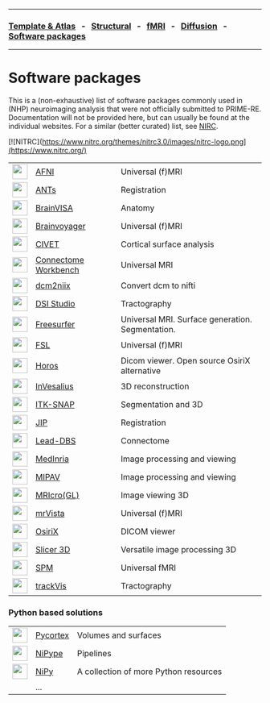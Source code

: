 
---

### [Template & Atlas](templates_and_atlases.md) &nbsp;  - &nbsp;  [Structural](pipelines_structural.md) &nbsp;  - &nbsp;  [fMRI](pipelines_fmri.md) &nbsp;  - &nbsp;  [Diffusion](pipelines_diffusion.md) &nbsp;  - &nbsp;  [Software packages](software_packages.md)   

---    

# Software packages

This is a (non-exhaustive) list of software packages commonly used in (NHP) neuroimaging analysis that were not officially submitted to PRIME-RE. Documentation will not be provided here, but can usually be found at the individual websites. For a similar (better curated) list, see [NIRC](https://www.nitrc.org/).    

[![NITRC](https://www.nitrc.org/themes/nitrc3.0/images/nitrc-logo.png](https://www.nitrc.org/)


|        |        |        |
| ------ | ------ | ------ | 
| <img src="https://afni.nimh.nih.gov/sites/default/files/default_images/afnilogo.png" height="30" /> | [AFNI](https://afni.nimh.nih.gov/) | Universal (f)MRI |         
| <img src="https://camo.githubusercontent.com/d89ec9e8fec46adc32f363c57ff5708939da8d8d/687474703a2f2f692e696d6775722e636f6d2f6d4c5a373141692e706e67" height="30" /> | [ANTs](http://stnava.github.io/ANTs/) | Registration |       
| <img src="http://brainvisa.info/web/_static/images/brainvisa.png" height="30" /> | [BrainVISA](http://brainvisa.info/web/index.html) | Anatomy |           
| <img src="https://www.brainvoyager.com/resources/Home/BrainVoyager-v21_Snapshot1_lores.png" height="30" /> | [Brainvoyager](https://www.brainvoyager.com/) | Universal (f)MRI |     
| <img src="https://mcin.ca/wp-content/uploads/2017/06/gray-left-overlay-medial-clear.png" height="30" /> | [CIVET](http://www.bic.mni.mcgill.ca/ServicesSoftware/CIVET) | Cortical surface analysis |         
| <img src="https://www.humanconnectome.org/themes/uar_washu/assets/images/logos/ccf-logo-mobile.png" height="30" /> | [Connectome Workbench](https://www.humanconnectome.org/software/connectome-workbench) | Universal MRI  |         
| <img src="https://www.nitrc.org/themes/nitrc3.0/images/nitrc-logo.png" height="30" /> | [dcm2niix](https://www.nitrc.org/plugins/mwiki/index.php/dcm2nii:MainPage) | Convert dcm to nifti |         
| <img src="http://dsi-studio.labsolver.org/_/rsrc/1468760876817/config/customLogo.gif?revision=17" height="30" /> | [DSI Studio](http://dsi-studio.labsolver.org/) | Tractography |         
| <img src="https://surfer.nmr.mgh.harvard.edu/fscortex.png" height="30" /> | [Freesurfer](https://surfer.nmr.mgh.harvard.edu/) | Universal MRI. Surface generation. Segmentation. |         
| <img src="https://fsl.fmrib.ox.ac.uk/fsl/wiki_static/fsl/img/fsl-logo-x2.png" height="30" /> | [FSL](https://fsl.fmrib.ox.ac.uk/fsl/fslwiki) | Universal (f)MRI |   
| <img src="https://horosproject.org/wp-content/uploads/2018/01/horos-logo-e1537491428373.png" height="30" /> | [Horos](https://horosproject.org/) | Dicom viewer. Open source OsiriX alternative |         
| <img src="https://d2.alternativeto.net/dist/icons/invesalius-3_88840.png?width=200&height=200&mode=crop&upscale=false" height="30" /> | [InVesalius](https://invesalius.github.io/) | 3D reconstruction |               
| <img src="http://www.itksnap.org/Artwork/snaplogo3.png" height="30" /> | [ITK-SNAP](http://www.itksnap.org/pmwiki/pmwiki.php) | Segmentation and 3D |         
| <img src="http://www.nmr.mgh.harvard.edu/~jbm/jip/_Media/align_med.jpeg" height="30" /> | [JIP](http://www.nmr.mgh.harvard.edu/~jbm/jip/jip-align/) | Registration |         
| <img src="https://www.lead-dbs.org/wp-content/uploads/logo_icon.png" height="30" /> | [Lead-DBS](https://www.lead-dbs.org/) | Connectome |         
| <img src="https://med.inria.fr/" height="30" /> | [MedInria](https://med.inria.fr/) | Image processing and viewing |         
| <img src="https://mipav.cit.nih.gov/about.asp_files/splash.gif" height="30" /> | [MIPAV](https://mipav.cit.nih.gov/) | Image processing and viewing |         
| <img src="https://www.mccauslandcenter.sc.edu/mricrogl/sites/sc.edu.mricrogl/files/mni320_0.png" height="30" /> | [MRIcro(GL)](https://www.mccauslandcenter.sc.edu/crnl/mricro) | Image viewing 3D |                 
| <img src="https://web.stanford.edu/group/vista/wikiupload/d/dd/MeshVisualize.jpg" height="30" /> | [mrVista](https://web.stanford.edu/group/vista/cgi-bin/wiki/index.php/MrVista) | Universal (f)MRI |         
| <img src="https://www.osirix-viewer.com/wp2015/wp-content/themes/osirix/img/osirix_logo.svg" height="30" /> | [OsiriX](https://www.osirix-viewer.com/) | DICOM viewer |         
| <img src="https://www.slicer.org/img/3DSlicerLogo-H-Color-218x144.png" height="30" /> | [Slicer 3D](https://www.slicer.org/) | Versatile image processing 3D |         
| <img src="https://www.fil.ion.ucl.ac.uk/spm/images/spm.svg" height="30" /> | [SPM](https://www.fil.ion.ucl.ac.uk/spm/) | Universal fMRI |         
| <img src="http://trackvis.org/images/trackvis_prospective.png" height="30" /> | [trackVis](http://trackvis.org/) | Tractography |         


### Python based solutions

|        |        |        |
| ------ | ------ | ------ | 
| <img src="https://gallantlab.github.io/pycortex/_images/3dhead.png" height="30" /> | [Pycortex](https://github.com/gallantlab/pycortex) | Volumes and surfaces |         
| <img src="https://nipype.readthedocs.io/en/latest/_static/nipype-banner-bg.png" height="30" /> | [NiPype](https://nipype.readthedocs.io/en/latest/) | Pipelines |         
| <img src="https://nipy.org/img/nipy.svg" height="30" /> | [NiPy](https://nipy.org/) | A collection of more Python resources |         
|  | ... |  |         

